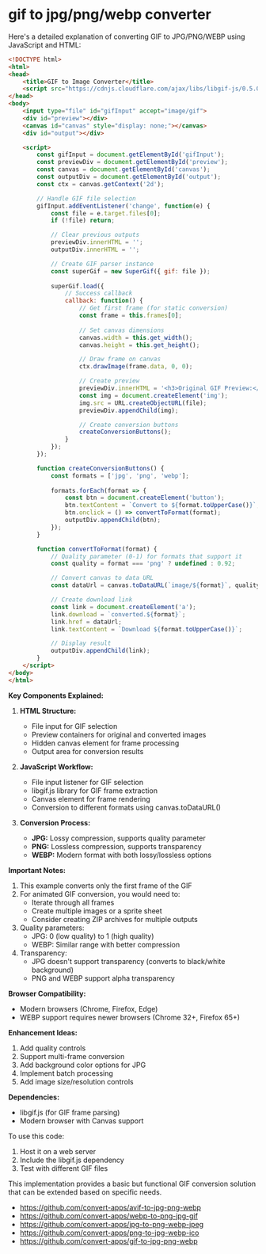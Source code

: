 #  gif to jpg/png/webp converter

Here's a detailed explanation of converting GIF to JPG/PNG/WEBP using JavaScript and HTML:

```html
<!DOCTYPE html>
<html>
<head>
    <title>GIF to Image Converter</title>
    <script src="https://cdnjs.cloudflare.com/ajax/libs/libgif-js/0.5.0/libgif.min.js"></script>
</head>
<body>
    <input type="file" id="gifInput" accept="image/gif">
    <div id="preview"></div>
    <canvas id="canvas" style="display: none;"></canvas>
    <div id="output"></div>

    <script>
        const gifInput = document.getElementById('gifInput');
        const previewDiv = document.getElementById('preview');
        const canvas = document.getElementById('canvas');
        const outputDiv = document.getElementById('output');
        const ctx = canvas.getContext('2d');

        // Handle GIF file selection
        gifInput.addEventListener('change', function(e) {
            const file = e.target.files[0];
            if (!file) return;

            // Clear previous outputs
            previewDiv.innerHTML = '';
            outputDiv.innerHTML = '';

            // Create GIF parser instance
            const superGif = new SuperGif({ gif: file });
            
            superGif.load({
                // Success callback
                callback: function() {
                    // Get first frame (for static conversion)
                    const frame = this.frames[0];
                    
                    // Set canvas dimensions
                    canvas.width = this.get_width();
                    canvas.height = this.get_height();

                    // Draw frame on canvas
                    ctx.drawImage(frame.data, 0, 0);

                    // Create preview
                    previewDiv.innerHTML = '<h3>Original GIF Preview:</h3>';
                    const img = document.createElement('img');
                    img.src = URL.createObjectURL(file);
                    previewDiv.appendChild(img);

                    // Create conversion buttons
                    createConversionButtons();
                }
            });
        });

        function createConversionButtons() {
            const formats = ['jpg', 'png', 'webp'];
            
            formats.forEach(format => {
                const btn = document.createElement('button');
                btn.textContent = `Convert to ${format.toUpperCase()}`;
                btn.onclick = () => convertToFormat(format);
                outputDiv.appendChild(btn);
            });
        }

        function convertToFormat(format) {
            // Quality parameter (0-1) for formats that support it
            const quality = format === 'png' ? undefined : 0.92;

            // Convert canvas to data URL
            const dataUrl = canvas.toDataURL(`image/${format}`, quality);

            // Create download link
            const link = document.createElement('a');
            link.download = `converted.${format}`;
            link.href = dataUrl;
            link.textContent = `Download ${format.toUpperCase()}`;

            // Display result
            outputDiv.appendChild(link);
        }
    </script>
</body>
</html>
```

**Key Components Explained:**

1. **HTML Structure:**
   - File input for GIF selection
   - Preview containers for original and converted images
   - Hidden canvas element for frame processing
   - Output area for conversion results

2. **JavaScript Workflow:**
   - File input listener for GIF selection
   - libgif.js library for GIF frame extraction
   - Canvas element for frame rendering
   - Conversion to different formats using canvas.toDataURL()

3. **Conversion Process:**
   - **JPG:** Lossy compression, supports quality parameter
   - **PNG:** Lossless compression, supports transparency
   - **WEBP:** Modern format with both lossy/lossless options

**Important Notes:**
1. This example converts only the first frame of the GIF
2. For animated GIF conversion, you would need to:
   - Iterate through all frames
   - Create multiple images or a sprite sheet
   - Consider creating ZIP archives for multiple outputs
3. Quality parameters:
   - JPG: 0 (low quality) to 1 (high quality)
   - WEBP: Similar range with better compression
4. Transparency:
   - JPG doesn't support transparency (converts to black/white background)
   - PNG and WEBP support alpha transparency

**Browser Compatibility:**
- Modern browsers (Chrome, Firefox, Edge)
- WEBP support requires newer browsers (Chrome 32+, Firefox 65+)

**Enhancement Ideas:**
1. Add quality controls
2. Support multi-frame conversion
3. Add background color options for JPG
4. Implement batch processing
5. Add image size/resolution controls

**Dependencies:**
- libgif.js (for GIF frame parsing)
- Modern browser with Canvas support

To use this code:
1. Host it on a web server
2. Include the libgif.js dependency
3. Test with different GIF files

This implementation provides a basic but functional GIF conversion solution that can be extended based on specific needs.

- https://github.com/convert-apps/avif-to-jpg-png-webp
- https://github.com/convert-apps/webp-to-png-jpg-gif
- https://github.com/convert-apps/jpg-to-png-webp-jpeg
- https://github.com/convert-apps/png-to-jpg-webp-ico
- https://github.com/convert-apps/gif-to-jpg-png-webp

